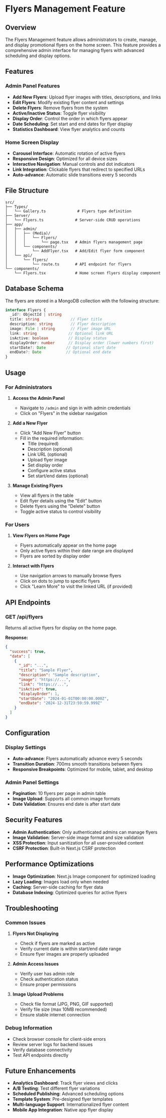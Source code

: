 # Flyers Management Feature

## Overview
The Flyers Management feature allows administrators to create, manage, and display promotional flyers on the home screen. This feature provides a comprehensive admin interface for managing flyers with advanced scheduling and display options.

## Features

### Admin Panel Features
- **Add New Flyers**: Upload flyer images with titles, descriptions, and links
- **Edit Flyers**: Modify existing flyer content and settings
- **Delete Flyers**: Remove flyers from the system
- **Active/Inactive Status**: Toggle flyer visibility
- **Display Order**: Control the order in which flyers appear
- **Date Scheduling**: Set start and end dates for flyer display
- **Statistics Dashboard**: View flyer analytics and counts

### Home Screen Display
- **Carousel Interface**: Automatic rotation of active flyers
- **Responsive Design**: Optimized for all device sizes
- **Interactive Navigation**: Manual controls and dot indicators
- **Link Integration**: Clickable flyers that redirect to specified URLs
- **Auto-advance**: Automatic slide transitions every 5 seconds

## File Structure

```
src/
├── Types/
│   └── Gallery.ts              # Flyers type definition
├── Server/
│   └── Flyers.ts              # Server-side CRUD operations
├── app/
│   ├── admin/
│   │   ├── (Media)/
│   │   │   └── Flyers/
│   │   │       └── page.tsx   # Admin flyers management page
│   │   └── components/
│   │       └── AddFlyer.tsx   # Add/Edit flyer form component
│   └── api/
│       └── flyers/
│           └── route.ts       # API endpoint for flyers
└── components/
    └── Flyers.tsx             # Home screen flyers display component
```

## Database Schema

The flyers are stored in a MongoDB collection with the following structure:

```typescript
interface Flyers {
  _id?: ObjectId | string
  title: string              // Flyer title
  description: string        // Flyer description
  image: File | string       // Flyer image URL
  link: string              // Optional link URL
  isActive: boolean         // Display status
  displayOrder: number      // Display order (lower numbers first)
  startDate?: Date         // Optional start date
  endDate?: Date           // Optional end date
}
```

## Usage

### For Administrators

1. **Access the Admin Panel**
   - Navigate to `/admin` and sign in with admin credentials
   - Click on "Flyers" in the sidebar navigation

2. **Add a New Flyer**
   - Click "Add New Flyer" button
   - Fill in the required information:
     - Title (required)
     - Description (optional)
     - Link URL (optional)
     - Upload flyer image
     - Set display order
     - Configure active status
     - Set start/end dates (optional)

3. **Manage Existing Flyers**
   - View all flyers in the table
   - Edit flyer details using the "Edit" button
   - Delete flyers using the "Delete" button
   - Toggle active status to control visibility

### For Users

1. **View Flyers on Home Page**
   - Flyers automatically appear on the home page
   - Only active flyers within their date range are displayed
   - Flyers are sorted by display order

2. **Interact with Flyers**
   - Use navigation arrows to manually browse flyers
   - Click on dots to jump to specific flyers
   - Click "Learn More" to visit the linked URL (if provided)

## API Endpoints

### GET /api/flyers
Returns all active flyers for display on the home page.

**Response:**
```json
{
  "success": true,
  "data": [
    {
      "_id": "...",
      "title": "Sample Flyer",
      "description": "Sample description",
      "image": "https://...",
      "link": "https://...",
      "isActive": true,
      "displayOrder": 1,
      "startDate": "2024-01-01T00:00:00.000Z",
      "endDate": "2024-12-31T23:59:59.999Z"
    }
  ]
}
```

## Configuration

### Display Settings
- **Auto-advance**: Flyers automatically advance every 5 seconds
- **Transition Duration**: 700ms smooth transitions between flyers
- **Responsive Breakpoints**: Optimized for mobile, tablet, and desktop

### Admin Panel Settings
- **Pagination**: 10 flyers per page in admin table
- **Image Upload**: Supports all common image formats
- **Date Validation**: Ensures end date is after start date

## Security Features

- **Admin Authentication**: Only authenticated admins can manage flyers
- **Image Validation**: Server-side image format and size validation
- **XSS Protection**: Input sanitization for all user-provided content
- **CSRF Protection**: Built-in Next.js CSRF protection

## Performance Optimizations

- **Image Optimization**: Next.js Image component for optimized loading
- **Lazy Loading**: Images load only when needed
- **Caching**: Server-side caching for flyer data
- **Database Indexing**: Optimized queries for active flyers

## Troubleshooting

### Common Issues

1. **Flyers Not Displaying**
   - Check if flyers are marked as active
   - Verify current date is within start/end date range
   - Ensure flyer images are properly uploaded

2. **Admin Access Issues**
   - Verify user has admin role
   - Check authentication status
   - Ensure proper permissions

3. **Image Upload Problems**
   - Check file format (JPG, PNG, GIF supported)
   - Verify file size (max 10MB recommended)
   - Ensure stable internet connection

### Debug Information

- Check browser console for client-side errors
- Review server logs for backend issues
- Verify database connectivity
- Test API endpoints directly

## Future Enhancements

- **Analytics Dashboard**: Track flyer views and clicks
- **A/B Testing**: Test different flyer variations
- **Scheduled Publishing**: Advanced scheduling options
- **Template System**: Pre-designed flyer templates
- **Multi-language Support**: Internationalized flyer content
- **Mobile App Integration**: Native app flyer display 